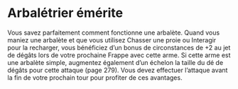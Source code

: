 # Arbalétrier émérite

<p>Vous savez parfaitement comment fonctionne une arbalète. Quand vous maniez une arbalète et que vous utilisez Chasser une proie ou Interagir pour la recharger, vous bénéficiez d’un bonus de circonstances de +2 au jet de dégâts lors de votre prochaine Frappe avec cette arme. Si cette arme est une arbalète simple, augmentez également d’un échelon la taille du dé de dégâts pour cette attaque (page 279). Vous devez effectuer l’attaque avant la fin de votre prochain tour pour profiter de ces avantages.</p>